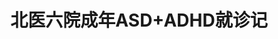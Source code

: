 ---
title: 北医六院成年ASD+ADHD就诊记
tags: [AS, Austim, 孤独症, Aspie]
color: info
description: 转自作者豆瓣，有问题联系作者请到豆瓣，文末阅读原文有链接
external_url: http://mp.weixin.qq.com/s?__biz=MzIyMzgyMjY5NQ==&amp;mid=2247484064&amp;idx=1&amp;sn=daf306e34794622121e4b24454bd59e0&amp;chksm=e81914a8df6e9dbe92f17d871c45257eaad504ce75e82604cd03f0c1e3eee6706b3b0b7fcd8b&amp;scene=27#wechat_redirect
---